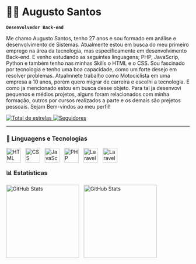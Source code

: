 # 🧑‍💻 Augusto Santos

**`Desenvolvedor Back-end`**

Me chamo Augusto Santos, tenho 27 anos e sou formado em análise e desenvolvimento de Sistemas. Atualmente estou em busca do meu primeiro emprego na área da tecnologia, mas especificamente em desenvolvimento Back-end. E venho estudando as seguintes linguagens; PHP, JavaScrip, Python e também tenho nas minhas Skills o HTML e o CSS. Sou fascinado por tecnologia e tenho uma boa capacidade, como um forte desejo em resolver problemas.
Atualmnete trabalho como Motociclista em uma empresa a 10 anos, porém quero migrar de carreira e escolhi a tecnologia. E como ja mencionado estou em busca desse objeto. Para tal ja desenvovi pequenos e médios projetos, alguns foram relacionados com minha formação, outros por cursos realizados a parte e os demais são prejetos pessoais. Sejam Bem-vindos ao meu perfil!

  <a href="https://github.com/AugustoSantos3?tab=repositories&sort=stargazers">
        <img 
            alt="Total de estrelas" 
            title="Total de estrelas GitHub" 
            src="https://custom-icon-badges.demolab.com/github/stars/AugustoSantos3?color=55960c&style=for-the-badge&labelColor=488207&logo=star&label=estrelas"
        />
    </a>
    <a href="https://github.com/AugustoSantos3?tab=followers">
        <img 
            alt="Seguidores" 
            title="Me siga no GitHub" 
            src="https://custom-icon-badges.demolab.com/github/followers/AugustoSantos3?color=236ad3&labelColor=1155ba&style=for-the-badge&logo=github&label=Seguidores&logoColor=white"
        />
    </a>
</p>

---

### 🤖 Linguagens e Tecnologias

<img 
    align="left" 
    alt="HTML"
    title="HTML" 
    width="40px" 
    style="padding-right: 10px;" 
    src="https://cdn.jsdelivr.net/gh/devicons/devicon@latest/icons/html5/html5-original.svg" 
/>
<img 
    align="left" 
    alt="CSS" 
    title="CSS"
    width="40px" 
    style="padding-right: 10px;" 
    src="https://cdn.jsdelivr.net/gh/devicons/devicon@latest/icons/css3/css3-original.svg" 
/>
<img 
    align="left" 
    alt="JavaScript" 
    title="JavaScript"
    width="40px" 
    style="padding-right: 10px;" 
    src="https://cdn.jsdelivr.net/gh/devicons/devicon@latest/icons/javascript/javascript-original.svg" 
/>
<img 
    align="left" 
    alt="PHP" 
    title="PHP"
    width="40px" 
    style="padding-right: 10px;" 
    src="https://cdn.jsdelivr.net/gh/devicons/devicon@latest/icons/php/php-original.svg"         
/>
<img 
    align="left" 
    alt="Laravel" 
    title="Laravel"
    width="40px" 
    style="padding-right: 10px;" 
    src="https://cdn.jsdelivr.net/gh/devicons/devicon@latest/icons/laravel/laravel-original-wordmark.svg"           
/>
<img 
    align="left" 
    alt="Laravel" 
    title="Laravel"
    width="40px" 
    style="padding-right: 10px;"
    src="https://cdn.jsdelivr.net/gh/devicons/devicon@latest/icons/python/python-original-wordmark.svg"           
/>

<br/>
<br/>

### 📊 Estatísticas


<img 
    align="left" 
    alt="GitHub Stats" 
    height="200" 
    style="padding-right: 10px;" 
    src="https://github-readme-stats.vercel.app/api?username=AugustoSantos3&show_icons=true&theme=tokyonight&include_all_commits=true&locale=pt-br" 
/>

<img 
    align="left" 
    alt="GitHub Stats" 
    height="200" 
    src="https://github-readme-stats.vercel.app/api/top-langs/?username=AugustoSantos3&theme=tokyonight&layout=compact&custom_title=Tecnologias&langs_count=9" 
/>
